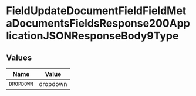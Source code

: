 # FieldUpdateDocumentFieldFieldMetaDocumentsFieldsResponse200ApplicationJSONResponseBody9Type


## Values

| Name       | Value      |
| ---------- | ---------- |
| `DROPDOWN` | dropdown   |